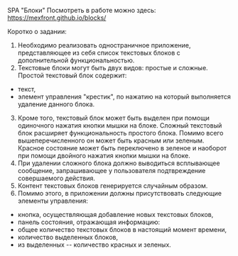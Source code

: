 SPA "Блоки"
Посмотреть в работе можно здесь: https://mexfront.github.io/blocks/

Коротко о задании:
1. Необходимо реализовать одностраничное приложение, представляющее из себя список текстовых блоков с дополнительной функциональностью.
2. Текстовые блоки могут быть двух видов: простые и сложные.
Простой текстовый блок содержит:
* текст,
* элемент управления "крестик", по нажатию на который выполняется удаление данного блока.
3. Кроме того, текстовый блок может быть выделен при помощи одиночного нажатия кнопки мышки на блоке.
Сложный текстовый блок расширяет функциональность простого блока. Помимо всего вышеперечисленного он может быть красным или зеленым.
Красное состояние может быть переключено в зеленое и наоборот при помощи двойного нажатия кнопки мышки на блоке.
4. При удалении сложного блока должно выводиться всплывающее сообщение, запрашивающее у пользователя подтвреждение совершаемого действия.
5. Контент текстовых блоков генерируется случайным образом.
6. Помимо этого, в приложении должны присутствовать следующие элементы управления:
  * кнопка, осуществляющая добавление новых текстовых блоков,
  * панель состояния, отражающая информацию:
  * общее количество текстовых блоков в настоящий момент времени,
  * количество выделенных блоков,
  * из выделенных -- количество красных и зеленых.